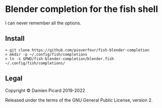 # Blender completion for the fish shell

I can never remember all the options.

## Install

```fish
> git clone https://github.com/pioverfour/fish-blender-completion
> mkdir -p ~/.config/fish/completions
> ln -s $PWD/fish-blender-completion/blender.fish ~/.config/fish/completions/
```

## Legal
Copyright © Damien Picard 2019-2022

Released under the terms of the GNU General Public License, version 2.
